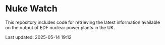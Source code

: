 # Nuke Watch

This repository includes code for retrieving the latest information available on the output of EDF nuclear power plants in the UK.

Last updated: 2025-05-14 19:12